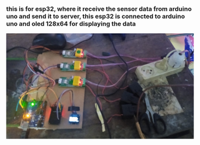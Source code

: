 ### this is for esp32, where it receive the sensor data from arduino uno and send it to server, this esp32 is connected to  arduino uno and oled 128x64 for displaying the data


![alt text](<project.jpg>)